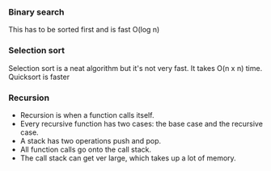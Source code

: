 ### Binary search
This has to be sorted first and is fast O(log n)

### Selection sort
Selection sort is a neat algorithm but it's not very fast. It takes O(n x n) time. Quicksort is faster

### Recursion
* Recursion is when a function calls itself.
* Every recursive function has two cases: the base case and the recursive case.
* A stack has two operations push and pop.
* All function calls go onto the call stack.
* The call stack can get ver large, which takes up a lot of memory.

